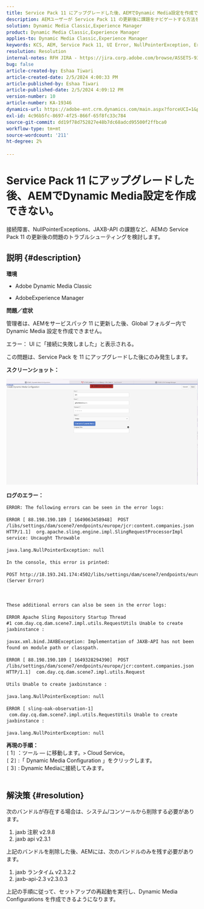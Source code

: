 ```yaml
---
title: Service Pack 11 にアップグレードした後、AEMでDynamic Media設定を作成できない。
description: AEMユーザーが Service Pack 11 の更新後に課題をナビゲートする方法を説明します。
solution: Dynamic Media Classic,Experience Manager
product: Dynamic Media Classic,Experience Manager
applies-to: Dynamic Media Classic,Experience Manager
keywords: KCS, AEM, Service Pack 11, UI Error, NullPointerException, Error Logs, JAXBException, Module Path,Cloud Service，バンドル，POSTリクエスト
resolution: Resolution
internal-notes: RFH JIRA - https://jira.corp.adobe.com/browse/ASSETS-9332
bug: false
article-created-by: Eshaa Tiwari
article-created-date: 2/5/2024 4:00:33 PM
article-published-by: Eshaa Tiwari
article-published-date: 2/5/2024 4:09:12 PM
version-number: 10
article-number: KA-19346
dynamics-url: https://adobe-ent.crm.dynamics.com/main.aspx?forceUCI=1&pagetype=entityrecord&etn=knowledgearticle&id=c531d2ae-3fc4-ee11-9079-6045bd006268
exl-id: 4c96b5fc-8697-4f25-866f-65f8fc33c784
source-git-commit: dd19f78d752827e48b7dc68adcd95500f2ffbca0
workflow-type: tm+mt
source-wordcount: '211'
ht-degree: 2%

---
```


# Service Pack 11 にアップグレードした後、AEMでDynamic Media設定を作成できない。


接続障害、NullPointerExceptions、JAXB-API の課題など、AEMの Service Pack 11 の更新後の問題のトラブルシューティングを検討します。

## 説明 {#description}


<b>環境</b>

- Adobe Dynamic Media Classic

- AdobeExperience Manager

<b>問題／症状</b>

管理者は、AEMをサービスパック 11 に更新した後、Global フォルダー内で Dynamic Media 設定を作成できません。

エラー： UI に「接続に失敗しました」と表示される。

この問題は、Service Pack を 11 にアップグレードした後にのみ発生します。

<b>スクリーンショット：</b>

![](assets/___c631d2ae-3fc4-ee11-9079-6045bd006268___.png)

<b>ログのエラー：</b>




```
ERROR: The following errors can be seen in the error logs:

ERROR [ 88.198.190.189 [ 1649063458948]  POST /libs/settings/dam/scene7/endpoints/europe/jcr:content.companies.json HTTP/1.1]  org.apache.sling.engine.impl.SlingRequestProcessorImpl service: Uncaught Throwable

java.lang.NullPointerException: null

In the console, this error is printed:

POST http://18.193.241.174:4502/libs/settings/dam/scene7/endpoints/europe/jcr:content.companies.json 500 (Server Error)



These additional errors can also be seen in the error logs:

ERROR Apache Sling Repository Startup Thread #1 com.day.cq.dam.scene7.impl.utils.RequestUtils Unable to create jaxbinstance :

javax.xml.bind.JAXBException: Implementation of JAXB-API has not been found on module path or classpath.

ERROR [ 88.198.190.189 [ 1649328294390]  POST /libs/settings/dam/scene7/endpoints/europe/jcr:content.companies.json HTTP/1.1]  com.day.cq.dam.scene7.impl.utils.Request

Utils Unable to create jaxbinstance :

java.lang.NullPointerException: null

ERROR [ sling-oak-observation-1]  com.day.cq.dam.scene7.impl.utils.RequestUtils Unable to create jaxbinstance :

java.lang.NullPointerException: null
```


<b>再現の手順：</b>
<br>`[` 1`]` ：ツール — に移動します。`>`  Cloud Service。
<br>`[` 2`]` :「 Dynamic Media Configuration 」をクリックします。
<br>`[` 3`]` : Dynamic Mediaに接続してみます。  
<br> <br>



## 解決策 {#resolution}


次のバンドルが存在する場合は、システム/コンソールから削除する必要があります。

1. jaxb 注釈 v2.9.8
2. jaxb api v2.3.1


上記のバンドルを削除した後、AEMには、次のバンドルのみを残す必要があります。

1. jaxb ランタイム v2.3.2.2
2. jaxb-api-2.3 v2.3.0.3


上記の手順に従って、セットアップの再起動を実行し、Dynamic Media Configurations を作成できるようになります。
